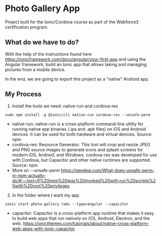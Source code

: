 # Photo Gallery App

Project built for the Ionic/Cordova course as part of the Webforce3 certification program.

## What do we have to do?

With the help of the instructions found here <https://ionicframework.com/docs/angular/your-first-app> and using the Angular framework, build an Ionic app that allows taking and managing pictures from a mobile device.

In the end, we are going to export this project as a "native" Android app.

## My Process

1. Install the tools we need: native-run and cordova-res

```console
sudo npm install -g @ionic/cli native-run cordova-res --unsafe-perm
```

- native-run: native-run is a cross-platform command-line utility for running native app binaries (.ipa and .apk files) on iOS and Android devices. It can be used for both hardware and virtual devices. Source: npm
- cordova-res: Resource Generator. This tool will crop and resize JPEG and PNG source images to generate icons and splash screens for modern iOS, Android, and Windows. cordova-res was developed for use with Cordova, but Capacitor and other native runtimes are supported. Source: npm
- More on --unsafe-perm <https://geedew.com/What-does-unsafe-perm-in-npm-actually-do/#:~:text=If%20npm%20was%20invoked%20with,run%20scripts%20with%20root%20privileges>

2. In the folder where I want my app

```console
ionic start photo-gallery tabs --type=angular --capacitor
```

- capacitor: Capacitor is a cross-platform app runtime that makes it easy to build web apps that run natively on iOS, Android, Electron, and the web. <https://ionicthemes.com/tutorials/about/native-cross-platform-web-apps-with-ionic-capacitor>
